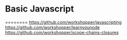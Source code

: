 # Basic Javascript
========
https://github.com/workshopper/javascripting
https://github.com/workshopper/learnyounode
https://github.com/workshopper/scope-chains-closures

